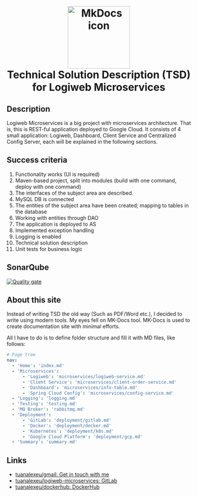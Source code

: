 <h1 align="center">
<img src="https://dwglogo.com/wp-content/uploads/2017/12/Spring_Framework_logo_01.png" alt="MkDocs icon" width="170">
<br>Technical Solution Description (TSD) for Logiweb Microservices
</h1>

[comment]: <> (![Eyecatch image of MkDocs Material Boilerplate &#40;Starter Kit&#41;]&#40;https://raw.githubusercontent.com/peaceiris/mkdocs-material-boilerplate/master/docs_sample/images/material.png&#41;)


## Description

<p>
Logiweb Microservices is a big project with microservices architecture. That is, this is REST-ful application deployed to Google Cloud.
It consists of 4 small application: Logiweb, Dashboard, Client Service and Centralized Config Server, 
each will be explained in the following sections. </p>

<!-- https://shields.io/ -->


## Success criteria
1. Functionality works (UI is required)
2. Maven-based project, split into modules (build with one command, deploy with one command)
3. The interfaces of the subject area are described.
4. MySQL DB is connected
5. The entities of the subject area have been created; mapping to tables in the database
6. Working with entities through DAO
7. The application is deployed to AS
8. Implemented exception handling
9. Logging is enabled
10. Technical solution description
11. Unit tests for business logic

## SonarQube

[![Quality gate](https://sonarcloud.io/api/project_badges/quality_gate?project=tuanalexeu_logiweb-microservices)](https://sonarcloud.io/dashboard?id=tuanalexeu_logiweb-microservices)

## About this site

Instead of writing TSD the old way (Such as PDF/Word etc.), 
I decided to write using modern tools. My eyes fell on MK-Docs tool. 
MK-Docs is used to create documentation site with minimal efforts. 

All I have to do is to define folder structure and fill it with MD files, like follows:
```yaml
# Page tree
nav:
  - 'Home': 'index.md'
  - 'Microservices':
      - 'Logiweb': 'microservices/logiweb-service.md'
      - 'Client Service': 'microservices/client-order-service.md'
      - 'Dashboard': 'microservices/info-table.md'
      - 'Spring Cloud Config': 'microservices/config-service.md'
  - 'Logging': 'logging.md'
  - 'Testing': 'testing.md'
  - 'MQ Broker': 'rabbitmq.md'
  - 'Deployment':
      - 'GitLab': 'deployment/gitlab.md'
      - 'Docker': 'deployment/docker.md'
      - 'Kubernetes': 'deployment/k8s.md'
      - 'Google Cloud Platform': 'deployment/gcp.md'
  - 'Summary': 'summary.md'
```


## Links

- [tuanalexeu/gmail: Get in touch with me]
- [tuanalexeu/logiweb-microservices: GitLab]
- [tuanalexeu/dockerhub: DockerHub]

[tuanalexeu/gmail: Get in touch with me]: mailto:alekseytyan45@gmail.com
[tuanalexeu/logiweb-microservices: GitLab]: https://gitlab.com/tuanalexeu/logiweb-microservices
[tuanalexeu/dockerhub: DockerHub]: https://hub.docker.com/u/tuanalexeu
